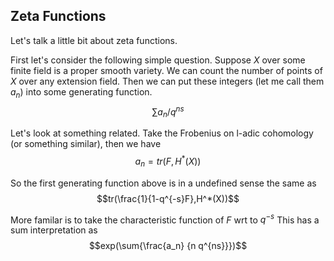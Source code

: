 ## Zeta Functions

Let's talk a little bit about zeta functions.

First let's consider the following simple question. Suppose $X$ over some finite field is a proper smooth variety. We can count the number of points of $X$ over any extension field. Then we can put these integers (let me call them $a_n$) into some generating function.
$$\sum{a_n/q^{ns}}$$

Let's look at something related. Take the Frobenius on l-adic cohomology (or something similar), then we have 
$$a_n = tr(F,H^*(X))$$

So the first generating function above is in a undefined sense the same as 
$$tr(\frac{1}{1-q^{-s}F},H^*(X))$$

More familar is to take the characteristic function of $F$ wrt to $q^{-s}$
This has a sum interpretation as
$$exp(\sum{\frac{a_n} {n q^{ns}}})$$
